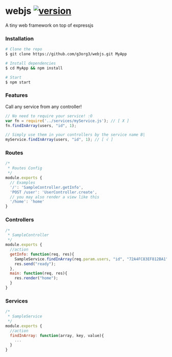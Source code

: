 # webjs [![version](http://g3org3.github.io/webjs/version.svg)]()
A tiny web framework on top of expressjs

### Installation &nbsp;
```sh
# Clone the repo
$ git clone https://github.com/g3org3/webjs.git MyApp
```

```sh
# Install dependencies
$ cd MyApp && npm install
```

```sh
# Start
$ npm start
```

### Features &nbsp;
Call any service from any controller!
```javascript
// No need to require your service! :O
var fn = require('../services/myService.js'); // [ X ]
fn.findInArray(users, "id", 1);

// Simply use them in your controllers by the service name B|
myService.findInArray(users, "id", 1); // [ √ ]

```

### Routes &nbsp;
```javascript
/*
 * Routes Config
 */
module.exports {
  // Examples
  '/': 'SampleController.getInfo',
  'POST /user': 'UserController.create',
  // you may also render a view like this
  '/home': 'home'
}
```

### Controllers &nbsp;
```javascript
/*
 * SampleController
 */
module.exports {
  //action
  getInfo: function(req, res){
    SampleService.findInArray(req.param.users, "id", "72A4FC83EF812BA1");
    res.send("ready");
  },
  main: function(req, res){
    res.render("home");
  }
}
```
### Services &nbsp;
```javascript
/*
 * SampleService
 */
module.exports {
  //action
  findInArray: function(array, key, value){
    ...
  }
}
```

